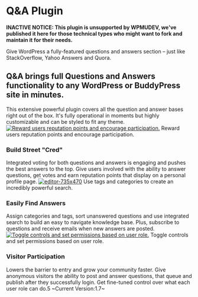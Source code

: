 # Q&A Plugin

**INACTIVE NOTICE: This plugin is unsupported by WPMUDEV, we've published it here for those technical types who might want to fork and maintain it for their needs.**

Give WordPress a fully-featured questions and answers section – just like StackOverflow, Yahoo Answers and Quora.

## Q&A brings full Questions and Answers functionality to any WordPress or BuddyPress site in minutes.

This extensive powerful plugin covers all the question and answer bases right out of the box. It's fully operational in moments but highly customizable and can be styled to fit any theme. 
[![Reward users reputation points and encourage participation.](http://premium.wpmudev.org/wp-content/uploads/2011/04/reputation-points-735x470.jpg)](http://premium.wpmudev.org/wp-content/uploads/2011/04/reputation-points-735x470.jpg) 
Reward users reputation points and encourage participation.

### Build Street "Cred"

Integrated voting for both questions and answers is engaging and pushes the best answers to the top. Give users involved with the ability to answer questions, get votes and earn reputation points that display on a personal profile page. 
[![editor-735x470](http://premium.wpmudev.org/wp-content/uploads/2011/04/editor-735x470.jpg)](http://premium.wpmudev.org/wp-content/uploads/2011/04/editor-735x470.jpg) 
Use tags and categories to create an incredibly powerful search.

### Easily Find Answers

Assign categories and tags, sort unanswered questions and use integrated search to build an easy to navigate knowledge base. Plus, subscribe to questions and receive emails when new answers are posted. 
[![Toggle controls and set permissions based on user role.](http://premium.wpmudev.org/wp-content/uploads/2011/04/QA-settings-735x470.jpg)](http://premium.wpmudev.org/wp-content/uploads/2011/04/QA-settings-735x470.jpg) 
Toggle controls and set permissions based on user role.

### Visitor Participation

Lowers the barrier to entry and grow your community faster. Give anonymous visitors the ability to post and answer questions, that queue and publish after they successfully login. Get fine-tuned control over what each user role can do.5
~Current Version:1.7~
